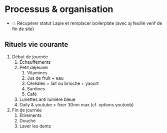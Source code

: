 # Processus & organisation

- 💥 Récupérer statut Lapie et remplacer boilerplate (avec aj feuille verif de fin de site)

## Rituels vie courante

 1. Début de journée
    1. Échauffements
    2. Petit déjeuner
       1. Vitamines
       2. Jus de fruit + eau
       3. Céréales + lait ou brioche + yaourt
       4. Sardines
       5. Café
    3. Lunettes anti lumière bleue
    4. Daily & youtube > fixer 30mn max (cf. options youtoob)
 2. Fin de journée
    1. Étirements
    2. Douche
    3. Laver les dents
